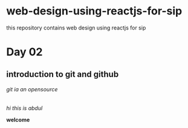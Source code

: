 # web-design-using-reactjs-for-sip
this repository contains web design using reactjs for sip
# Day 02
## introduction to git and github
###### git ia an opensource

*hi this is abdul*

**welcome**
